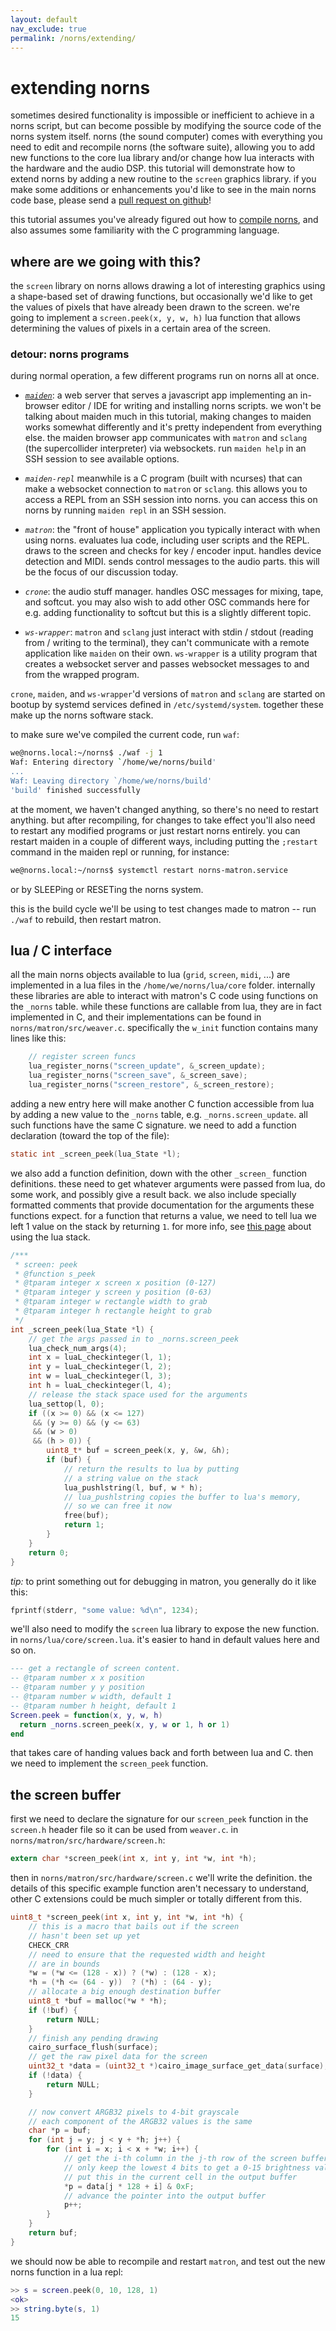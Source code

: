 ```yaml
---
layout: default
nav_exclude: true
permalink: /norns/extending/
---
```


# extending norns

sometimes desired functionality is impossible or inefficient to
achieve in a norns script, but can become possible by modifying the
source code of the norns system itself. norns (the sound computer)
comes with everything you need to edit and recompile norns (the
software suite), allowing you to add new functions to the core lua
library and/or change how lua interacts with the hardware and the
audio DSP. this tutorial will demonstrate how to extend norns by
adding a new routine to the `screen` graphics library. if you make
some additions or enhancements you'd like to see in the main norns
code base, please send a [pull request on
github](https://github.com/monome/norns/pulls)!

this tutorial assumes you've already figured out how to [compile
norns](..compiling), and also assumes some familiarity with the C
programming language.

## where are we going with this?

the `screen` library on norns allows drawing a lot of interesting
graphics using a shape-based set of drawing functions, but
occasionally we'd like to get the values of pixels that have already
been drawn to the screen. we're going to implement a `screen.peek(x,
y, w, h)` lua function that allows determining the values of pixels in
a certain area of the screen.

### detour: norns programs

during normal operation, a few different programs run on norns all at
once.

- [*`maiden`*](https://github.com/monome/maiden): a web server that
   serves a javascript app implementing an in-browser editor / IDE for
   writing and installing norns scripts. we won't be talking about
   maiden much in this tutorial, making changes to maiden works
   somewhat differently and it's pretty independent from everything
   else. the maiden browser app communicates with `matron` and
   `sclang` (the supercollider interpreter) via websockets. run
   `maiden help` in an SSH session to see available options.

- *`maiden-repl`* meanwhile is a C program (built with ncurses) that
   can make a websocket connection to `matron` or `sclang`. this
   allows you to access a REPL from an SSH session into norns. you can
   access this on norns by running `maiden repl` in an SSH session.

- *`matron`*: the "front of house" application you typically interact
   with when using norns. evaluates lua code, including user scripts
   and the REPL. draws to the screen and checks for key / encoder
   input. handles device detection and MIDI. sends control messages to
   the audio parts. this will be the focus of our discussion today.

- *`crone`*: the audio stuff manager. handles OSC messages for mixing,
   tape, and softcut. you may also wish to add other OSC commands here
   for e.g. adding functionality to softcut but this is a slightly
   different topic.

- *`ws-wrapper`*: `matron` and `sclang` just interact with stdin /
   stdout (reading from / writing to the terminal), they can't
   communicate with a remote application like `maiden` on their
   own. `ws-wrapper` is a utility program that creates a websocket
   server and passes websocket messages to and from the wrapped
   program.

`crone`, `maiden`, and `ws-wrapper`'d versions of `matron` and
`sclang` are started on bootup by systemd services defined in
`/etc/systemd/system`. together these make up the norns software
stack.

to make sure we've compiled the current code, run `waf`:

```bash
we@norns.local:~/norns$ ./waf -j 1
Waf: Entering directory `/home/we/norns/build'
...
Waf: Leaving directory `/home/we/norns/build'
'build' finished successfully
```

at the moment, we haven't changed anything, so there's no need to
restart anything. but after recompiling, for changes to take effect
you'll also need to restart any modified programs or just restart
norns entirely. you can restart maiden in a couple of different ways,
including putting the `;restart` command in the maiden repl or
running, for instance:

```bash
we@norns.local:~/norns$ systemctl restart norns-matron.service
```

or by SLEEPing or RESETing the norns system.

this is the build cycle we'll be using to test changes made to matron --
run `./waf` to rebuild, then restart matron.


## lua / C interface

all the main norns objects available to lua (`grid`, `screen`, `midi`,
...) are implemented in a lua files in the `/home/we/norns/lua/core`
folder. internally these libraries are able to interact with matron's
C code using functions on the `_norns` table. while these functions
are callable from lua, they are in fact implemented in C, and their
implementations can be found in
`norns/matron/src/weaver.c`. specifically the `w_init` function
contains many lines like this:

```c
    // register screen funcs
    lua_register_norns("screen_update", &_screen_update);
    lua_register_norns("screen_save", &_screen_save);
    lua_register_norns("screen_restore", &_screen_restore);
```

adding a new entry here will make another C function accessible from
lua by adding a new value to the `_norns` table,
e.g. `_norns.screen_update`. all such functions have the same C
signature. we need to add a function declaration (toward the top of
the file):

```c
static int _screen_peek(lua_State *l);
```

we also add a function definition, down with the other `_screen_`
function definitions. these need to get whatever arguments were passed
from lua, do some work, and possibly give a result back. we also
include specially formatted comments that provide documentation for
the arguments these functions expect. for a function that returns a
value, we need to tell lua we left 1 value on the stack by returning
`1`. for more info, see [this page](https://www.lua.org/pil/24.2.html)
about using the lua stack.

```c
/***
 * screen: peek
 * @function s_peek
 * @tparam integer x screen x position (0-127)
 * @tparam integer y screen y position (0-63)
 * @tparam integer w rectangle width to grab
 * @tparam integer h rectangle height to grab
 */
int _screen_peek(lua_State *l) {
    // get the args passed in to _norns.screen_peek
    lua_check_num_args(4);
    int x = luaL_checkinteger(l, 1);
    int y = luaL_checkinteger(l, 2);
    int w = luaL_checkinteger(l, 3);
    int h = luaL_checkinteger(l, 4);
    // release the stack space used for the arguments
    lua_settop(l, 0);
    if ((x >= 0) && (x <= 127)
     && (y >= 0) && (y <= 63)
     && (w > 0)
     && (h > 0)) {
        uint8_t* buf = screen_peek(x, y, &w, &h);
        if (buf) {
            // return the results to lua by putting
            // a string value on the stack
            lua_pushlstring(l, buf, w * h);
            // lua_pushlstring copies the buffer to lua's memory,
            // so we can free it now
            free(buf);
            return 1;
        }
    }
    return 0;
}
```

*tip:* to print something out for debugging in matron, you generally
 do it like this:

```c
fprintf(stderr, "some value: %d\n", 1234);
```

we'll also need to modify the `screen` lua library to expose the new
function. in `norns/lua/core/screen.lua`. it's easier to hand in
default values here and so on.

```lua
--- get a rectangle of screen content.
-- @tparam number x x position
-- @tparam number y y position
-- @tparam number w width, default 1
-- @tparam number h height, default 1
Screen.peek = function(x, y, w, h)
  return _norns.screen_peek(x, y, w or 1, h or 1)
end
```

that takes care of handing values back and forth between lua and
C. then we need to implement the `screen_peek` function.


## the screen buffer

first we need to declare the signature for our `screen_peek` function
in the `screen.h` header file so it can be used from `weaver.c`. in `norns/matron/src/hardware/screen.h`:

```c
extern char *screen_peek(int x, int y, int *w, int *h);
```

then in `norns/matron/src/hardware/screen.c` we'll write the
definition. the details of this specific example function aren't
necessary to understand, other C extensions could be much simpler or
totally different from this.

```c
uint8_t *screen_peek(int x, int y, int *w, int *h) {
    // this is a macro that bails out if the screen
    // hasn't been set up yet
    CHECK_CRR
    // need to ensure that the requested width and height
    // are in bounds
    *w = (*w <= (128 - x)) ? (*w) : (128 - x);
    *h = (*h <= (64 - y))  ? (*h) : (64 - y);
    // allocate a big enough destination buffer
    uint8_t *buf = malloc(*w * *h);
    if (!buf) {
        return NULL;
    }
    // finish any pending drawing
    cairo_surface_flush(surface);
    // get the raw pixel data for the screen
    uint32_t *data = (uint32_t *)cairo_image_surface_get_data(surface);
    if (!data) {
        return NULL;
    }

    // now convert ARGB32 pixels to 4-bit grayscale
    // each component of the ARGB32 values is the same
    char *p = buf;
    for (int j = y; j < y + *h; j++) {
        for (int i = x; i < x + *w; i++) {
            // get the i-th column in the j-th row of the screen buffer
            // only keep the lowest 4 bits to get a 0-15 brightness value
            // put this in the current cell in the output buffer
            *p = data[j * 128 + i] & 0xF;
            // advance the pointer into the output buffer
            p++;
        }
    }
    return buf;
}
```

we should now be able to recompile and restart `matron`, and test
out the new norns function in a lua repl:

```lua
>> s = screen.peek(0, 10, 128, 1)
<ok>
>> string.byte(s, 1)
15
```

